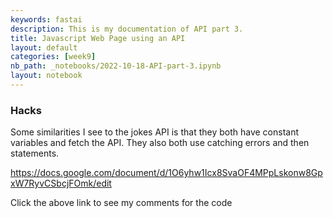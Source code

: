 ```yaml
---
keywords: fastai
description: This is my documentation of API part 3.
title: Javascript Web Page using an API
layout: default
categories: [week9]
nb_path: _notebooks/2022-10-18-API-part-3.ipynb
layout: notebook
---
```


<!--
#################################################
### THIS FILE WAS AUTOGENERATED! DO NOT EDIT! ###
#################################################
# file to edit: _notebooks/2022-10-18-API-part-3.ipynb
-->

<div class="container" id="notebook-container">
        
<div class="cell border-box-sizing text_cell rendered"><div class="inner_cell">
<div class="text_cell_render border-box-sizing rendered_html">
<h3 id="Hacks">Hacks<a class="anchor-link" href="#Hacks"> </a></h3><p>Some similarities I see to the jokes API is that they both have constant variables and fetch the API. They also both use catching errors and then statements.</p>

</div>
</div>
</div>
<div class="cell border-box-sizing text_cell rendered"><div class="inner_cell">
<div class="text_cell_render border-box-sizing rendered_html">
<p><a href="https://docs.google.com/document/d/1O6yhw1Icx8SvaOF4MPpLskonw8GpxW7RyvCSbcjFOmk/edit">https://docs.google.com/document/d/1O6yhw1Icx8SvaOF4MPpLskonw8GpxW7RyvCSbcjFOmk/edit</a></p>
<p>Click the above link to see my comments for the code</p>

</div>
</div>
</div>
</div>
 


